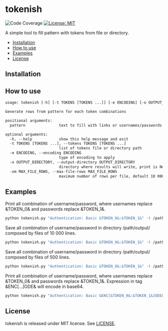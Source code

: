 # tokenish

![Code Coverage](https://img.shields.io/badge/Coverage-96%25-brightgreen.svg)
[![License: MIT](https://img.shields.io/badge/License-MIT-yellow.svg)](https://opensource.org/licenses/MIT)

A simple tool to fill pattern with tokens from file or directory.

- [Installation](#installation)
- [How to use](#how-to-use)
- [Examples](#examples)
- [License](#license)

## Installation

## How to use

```txt
usage: tokenish [-h] [-t TOKENS [TOKENS ...]] [-e ENCODING] [-o OUTPUT_DIRECTORY] [-om MAX_FILE_ROWS] pattern

Generate rows from pattern for each token combinations

positional arguments:
  pattern               text to fill with links or usernames/passwords

optional arguments:
  -h, --help            show this help message and exit
  -t TOKENS [TOKENS ...], --tokens TOKENS [TOKENS ...]
                        list of tokens file or directory path
  -e ENCODING, --encoding ENCODING
                        type of encoding to apply
  -o OUTPUT_DIRECTORY, --output-directory OUTPUT_DIRECTORY
                        directory where results will write, print is None
  -om MAX_FILE_ROWS, --max-file-rows MAX_FILE_ROWS
                        maximum number of rows per file, default 10 000
```

## Examples

Print all combination of username/password, where usernames replace &TOKEN_0& and passwords replace &TOKEN_1&.

```sh
python tokenish.py "Authentication: Basic &TOKEN_0&:&TOKEN_1&" -t /path/to/usernames/dir/ /path/to/passwords.txt
```

Save all combination of username/password in directory /path/output/ composed by files of 10 000 lines.

```sh
python tokenish.py "Authentication: Basic &TOKEN_0&:&TOKEN_1&" -t /path/to/usernames/dir/ /path/to/passwords.txt -o /path/output/
```

Save all combination of username/password in directory /path/output/ composed by files of 500 lines.

```sh
python tokenish.py "Authentication: Basic &TOKEN_0&:&TOKEN_1&" -t /path/to/usernames/dir/ /path/to/passwords.txt -o /path/output/ -om 500
```

Print all combination of username/password, where usernames replace &TOKEN_0& and passwords replace &TOKEN_1&.
Expression in tag &ENC[...]ODE& will encode in base64.

```sh
python tokenish.py "Authentication: Basic &ENC[&TOKEN_0&:&TOKEN_1&]ODE&" -t /path/to/usernames/dir/ /path/to/passwords.txt -e base64
```

## License

tokenish is released under MIT license. See [LICENSE](https://gitlab.com/hack8883509/tokenish/-/blob/main/LICENSE).